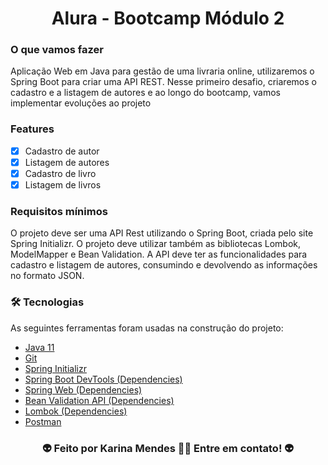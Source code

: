 <h1 align="center">
    Alura - Bootcamp Módulo 2  
</h1> 


### O que vamos fazer

Aplicação Web em Java para gestão de uma livraria online, utilizaremos o Spring Boot para criar uma API REST.
Nesse primeiro desafio, criaremos o cadastro e a listagem de autores e ao longo do bootcamp, vamos implementar evoluções ao projeto


### Features

- [x] Cadastro de autor
- [x] Listagem de autores
- [x] Cadastro de livro
- [x] Listagem de livros 

### Requisitos mínimos

O projeto deve ser uma API Rest utilizando o Spring Boot, criada pelo site Spring Initializr.
O projeto deve utilizar também as bibliotecas Lombok, ModelMapper e Bean Validation.
A API deve ter as funcionalidades para cadastro e listagem de autores, consumindo e devolvendo as informações no formato JSON.



### 🛠 Tecnologias

As seguintes ferramentas foram usadas na construção do projeto:

- [Java 11](https://www.oracle.com/java/technologies/downloads/#java11)
- [Git](https://git-scm.com)
- [Spring Initializr](https://start.spring.io/)
- [Spring Boot DevTools (Dependencies)](https://mvnrepository.com/artifact/org.springframework.boot/spring-boot-devtools)
- [Spring Web (Dependencies)](https://mvnrepository.com/artifact/org.springframework/spring-web)
- [Bean Validation API (Dependencies)](https://mvnrepository.com/artifact/javax.validation/validation-api)
- [Lombok (Dependencies)](https://projectlombok.org/setup/maven)
- [Postman](https://www.postman.com/downloads/)



 <h3 align="center"> 👽 Feito por Karina Mendes 👋🏽 Entre em contato!  👽 </h3> 
